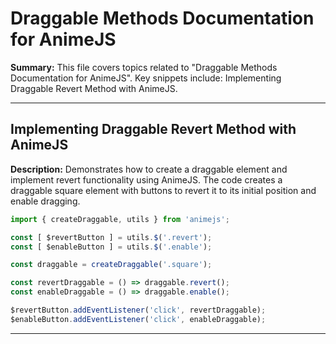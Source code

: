 # Draggable Methods Documentation for AnimeJS

**Summary:** This file covers topics related to "Draggable Methods Documentation for AnimeJS". Key snippets include: Implementing Draggable Revert Method with AnimeJS.

---

## Implementing Draggable Revert Method with AnimeJS

**Description:** Demonstrates how to create a draggable element and implement revert functionality using AnimeJS. The code creates a draggable square element with buttons to revert it to its initial position and enable dragging.

```javascript
import { createDraggable, utils } from 'animejs';

const [ $revertButton ] = utils.$('.revert');
const [ $enableButton ] = utils.$('.enable');

const draggable = createDraggable('.square');

const revertDraggable = () => draggable.revert();
const enableDraggable = () => draggable.enable();

$revertButton.addEventListener('click', revertDraggable);
$enableButton.addEventListener('click', enableDraggable);
```

---